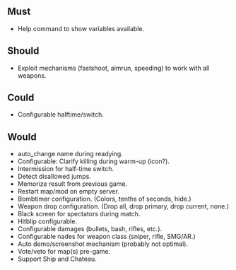 ## Must

- Help command to show variables available.

## Should

- Exploit mechanisms (fastshoot, aimrun, speeding) to work with all weapons.

## Could

- Configurable halftime/switch.

## Would

- auto_change name during readying.
- Configurable: Clarify killing during warm-up (icon?).
- Intermission for half-time switch.
- Detect disallowed jumps.
- Memorize result from previous game.
- Restart map/mod on empty server.
- Bombtimer configuration. (Colors, tenths of seconds, hide.)
- Weapon drop configuration. (Drop all, drop primary, drop current, none.)
- Black screen for spectators during match.
- Hitblip configurable.
- Configurable damages (bullets, bash, rifles, etc.).
- Configurable nades for weapon class (sniper, rifle, SMG/AR.)
- Auto demo/screenshot mechanism (probably not optimal).
- Vote/veto for map(s) pre-game.
- Support Ship and Chateau.
